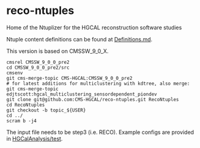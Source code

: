 # reco-ntuples
Home of the Ntuplizer for the HGCAL reconstruction software studies

Ntuple content definitions can be found at [Definitions.md](Definitions.md).

This version is based on CMSSW_9_0_X.

```
cmsrel CMSSW_9_0_0_pre2
cd CMSSW_9_0_0_pre2/src
cmsenv
git cms-merge-topic CMS-HGCAL:CMSSW_9_0_0_pre2
# for latest additions for multiclustering with kdtree, also merge:
git cms-merge-topic edjtscott:hgcal_multiclustering_sensordependent_piondev
git clone git@github.com:CMS-HGCAL/reco-ntuples.git RecoNtuples
cd RecoNtuples
git checkout -b topic_${USER}
cd ../
scram b -j4
```

The input file needs to be step3 (i.e. RECO). Example configs are provided in [HGCalAnalysis/test](HGCalAnalysis/test).
